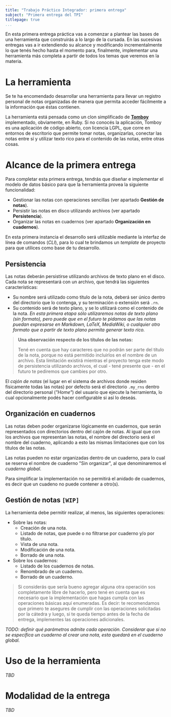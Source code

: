 ```yaml
---
title: "Trabajo Práctico Integrador: primera entrega"
subject: "Primera entrega del TPI"
titlepage: true
...
```


En esta primera entrega práctica vas a comenzar a plantear las bases de una herramienta que
construirás a lo largo de la cursada. En las sucesivas entregas vas a ir extendiendo su
alcance y modificando incrementalmente lo que tenés hecho hasta el momento para, finalmente,
implementar una herramienta más completa a partir de todos los temas que veremos en la
materia.

# La herramienta

Se te ha encomendado desarrollar una herramienta para llevar un registro personal de notas
organizadas de manera que permita acceder fácilmente a la información que éstas contienen.

La herramienta está pensada como un clon simplificado de **[Tomboy](https://wiki.gnome.org/Apps/Tomboy)**
implementado, obviamente, en Ruby. Si no conocés la aplicación, Tomboy es una aplicación
de código abierto, con licencia LGPL, que corre en entornos de escritorio que permite tomar
notas, organizarlas, conectar las notas entre sí y utilizar texto rico para el contenido
de las notas, entre otras cosas.

# Alcance de la primera entrega

Para completar esta primera entrega, tendrás que diseñar e implementar el modelo de datos
básico para que la herramienta provea la siguiente funcionalidad:

* Gestionar las notas con operaciones sencillas (ver apartado **Gestión de notas**).
* Persistir las notas en disco utilizando archivos (ver apartado **Persistencia**).
* Organizar las notas en cuadernos (ver apartado **Organización en cuadernos**).

En esta primera instancia el desarrollo será utilizable mediante la interfaz de línea de
comandos (_CLI_), para lo cual te brindamos un _template_ de proyecto para que utilices
como base de tu desarrollo.

## Persistencia

Las notas deberán persistirse utilizando archivos de texto plano en el disco. Cada nota se
representará con un archivo, que tendrá las siguientes características:

* Su nombre será utilizado como título de la nota, deberá ser único dentro del directorio
  que lo contenga, y su terminación o extensión será `.rn`.
* Su contenido será de texto plano, y se lo utilizará como el contenido de la nota. _En
  esta primera etapa sólo utilizaremos notas de texto plano (sin formato), pero puede que
  en el futuro te pidamos que las notas puedan expresarse en Markdown, LaTeX, MediaWiki, o
  cualquier otro formato que a partir de texto plano permita generar texto rico._

> **Una observación respecto de los títulos de las notas:**
>
> Tené en cuenta que hay caracteres que no podrán ser parte del título de la nota, porque
> no está permitido incluirlos en el nombre de un archivo. Esta limitación existirá
> mientras el proyecto tenga este modo de persistencia utilizando archivos, el cual - tené
> presente que - en el futuro te pediremos que cambies por otro.

El _cajón de notas_ (el lugar en el sistema de archivos donde residen físicamente todas las
notas) por defecto será el directorio `.my_rns` dentro del directorio personal (_"Home"_)
del usuario que ejecute la herramienta, lo cual opcionalmente podés hacer configurable si
así lo deseás.

## Organización en cuadernos

Las notas deben poder organizarse lógicamente en cuadernos, que serán representados con
directorios dentro del cajón de notas. Al igual que con los archivos que representan las
notas, el nombre del directorio será el nombre del cuaderno, aplicando a esto las mismas
limitaciones que con los títulos de las notas.

Las notas pueden no estar organizadas dentro de un cuaderno, para lo cual se reserva el
nombre de cuaderno "Sin organizar", al que denominaremos el _cuaderno global_.

Para simplificar la implementación no se permitirá el anidado de cuadernos, es decir que
un cuadeno no puede contener a otro(s).

## Gestión de notas `[WIP]`

La herramienta debe permitir realizar, al menos, las siguientes operaciones:

* Sobre las notas:
  * Creación de una nota.
  * Listado de notas, que puede o no filtrarse por cuaderno y/o por título.
  * Vista de una nota.
  * Modificación de una nota.
  * Borrado de una nota.
* Sobre los cuadernos:
  * Listado de los cuadernos de notas.
  * Renombrado de un cuaderno.
  * Borrado de un cuaderno.

> Si considerás que sería bueno agregar alguna otra operación sos completamente libre de
> hacerlo, pero tené en cuenta que es necesario que la implementación que hagas cumpla con
> las operaciones básicas aquí enumeradas. Es decir: te recomendamos que primero te
> asegures de cumplir con las operaciones solicitadas por la cátedra y luego, si te queda
> tiempo antes de la fecha de entrega, implementes las operaciones adicionales.

_TODO: definir qué parámetros admite cada operación. Considerar que si no se especifica un
cuaderno al crear una nota, esta quedará en el cuaderno global._

# Uso de la herramienta

_TBD_

# Modalidad de la entrega

_TBD_